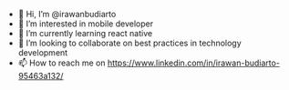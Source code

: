 - 👋 Hi, I’m @irawanbudiarto
- 👀 I’m interested in mobile developer
- 🌱 I’m currently learning react native
- 💞️ I’m looking to collaborate on best practices in technology development
- 📫 How to reach me on https://www.linkedin.com/in/irawan-budiarto-95463a132/

<!---
irawanbudiarto/irawanbudiarto is a ✨ special ✨ repository because its `README.md` (this file) appears on your GitHub profile.
You can click the Preview link to take a look at your changes.
--->
